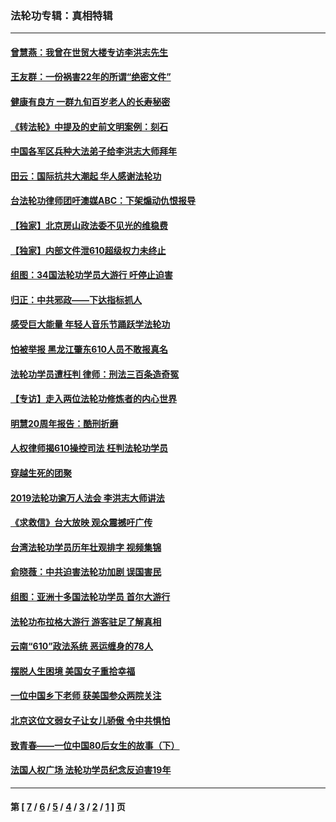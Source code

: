 ### 法轮功专辑：真相特辑
---
#### [曾慧燕：我曾在世贸大楼专访李洪志先生](../../pages/nf4389/n12898729.md?09260430) 
#### [王友群：一份祸害22年的所谓“绝密文件”](../../pages/nf4389/n12871750.md?09260430) 
#### [健康有良方 一群九旬百岁老人的长寿秘密](../../pages/nf4389/n12847475.md?09260430) 
#### [《转法轮》中提及的史前文明案例：刻石](../../pages/nf4389/n12758577.md?09260430) 
#### [中国各军区兵种大法弟子给李洪志大师拜年](../../pages/nf4389/n12750047.md?09260430) 
#### [田云：国际抗共大潮起 华人感谢法轮功](../../pages/nf4389/n12357708.md?09260430) 
#### [台法轮功律师团吁澳媒ABC：下架煽动仇恨报导](../../pages/nf4389/n12279917.md?09260430) 
#### [【独家】北京房山政法委不见光的维稳费](../../pages/nf4389/n12031979.md?09260430) 
#### [【独家】内部文件泄610超级权力未终止](../../pages/nf4389/n12023895.md?09260430) 
#### [组图：34国法轮功学员大游行 吁停止迫害](../../pages/nf4389/n11492658.md?09260430) 
#### [归正：中共邪政——下达指标抓人](../../pages/nf4389/n11474770.md?09260430) 
#### [感受巨大能量 年轻人音乐节踊跃学法轮功](../../pages/nf4389/n11441981.md?09260430) 
#### [怕被举报 黑龙江肇东610人员不敢报真名](../../pages/nf4389/n11436499.md?09260430) 
#### [法轮功学员遭枉判 律师：刑法三百条造奇冤](../../pages/nf4389/n11433943.md?09260430) 
#### [【专访】走入两位法轮功修炼者的内心世界](../../pages/nf4389/n11415623.md?09260430) 
#### [明慧20周年报告：酷刑折磨](../../pages/nf4389/n11387954.md?09260430) 
#### [人权律师揭610操控司法 枉判法轮功学员](../../pages/nf4389/n11313370.md?09260430) 
#### [穿越生死的团聚](../../pages/nf4389/n11258922.md?09260430) 
#### [2019法轮功逾万人法会 李洪志大师讲法](../../pages/nf4389/n11265303.md?09260430) 
#### [《求救信》台大放映 观众震撼吁广传](../../pages/nf4389/n10922251.md?09260430) 
#### [台湾法轮功学员历年壮观排字 视频集锦](../../pages/nf4389/n10878789.md?09260430) 
#### [俞晓薇：中共迫害法轮功加剧 误国害民](../../pages/nf4389/n10859260.md?09260430) 
#### [组图：亚洲十多国法轮功学员 首尔大游行](../../pages/nf4389/n10781149.md?09260430) 
#### [法轮功布拉格大游行 游客驻足了解真相](../../pages/nf4389/n10749360.md?09260430) 
#### [云南“610”政法系统 恶运缠身的78人](../../pages/nf4389/n10747534.md?09260430) 
#### [摆脱人生困境 美国女子重拾幸福](../../pages/nf4389/n10688678.md?09260430) 
#### [一位中国乡下老师 获美国参众两院关注](../../pages/nf4389/n10683927.md?09260430) 
#### [北京这位文弱女子让女儿骄傲 令中共惧怕](../../pages/nf4389/n10668341.md?09260430) 
#### [致青春——一位中国80后女生的故事（下）](../../pages/nf4389/n10642721.md?09260430) 
#### [法国人权广场 法轮功学员纪念反迫害19年](../../pages/nf4389/n10586601.md?09260430) 

---
#### 第 [ [7](./7.md?09260430) / [6](./6.md?09260430) / [5](./5.md?09260430) / [4](./4.md?09260430) / [3](./3.md?09260430) / [2](./2.md?09260430) / [1](./1.md?09260430) ] 页
